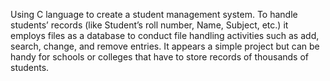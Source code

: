 Using C language to create a student management system. To handle students’ records (like Student’s roll number, Name, Subject, etc.) it employs files as a database to conduct file handling activities such as add, search, change, and remove entries. It appears a simple project but can be handy for schools or colleges that have to store records of thousands of students.

